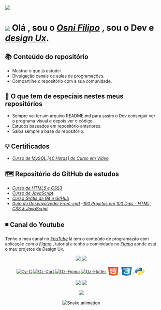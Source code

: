 <img src="https://user-images.githubusercontent.com/70382532/138322189-2db8df52-9dcb-40a0-88a8-c365466bd33d.gif">

# <img src="https://media.giphy.com/media/hvRJCLFzcasrR4ia7z/giphy.gif" width="28"> Olá , sou o <a href="https://www.linkedin.com/in/osni-filipo-66a62a1a2"><i>Osni Filipo</i></a> , sou o Dev e <a href="https://www.figma.com/@osnifilipo"><i>design Ux</i></a><span>.

## 📚 Conteúdo do repositório 

- Mostrar o que já estudei.
- Divulgação canais de aulas de programações.
- Compartilhe o repositório com a sua comunidade.

## 🚨 O que tem de especiais nestes meus repositórios

- Sempre vai ter um arquivo README.md para assim o Dev conseguir ver o programa visual e depois ver o código.
- Estudos baseados em repositório anteriores.
- Saiba sempre a base do repositório.

## 💡 Certificados
  
- <a href="https://www.cursoemvideo.com/curso/mysql/"><i>Curso de MySQL [40 Horas] do Curso em Vídeo </i></a>

## 🗺️ Repositório do GitHub de estudos
  
- <a href="https://github.com/gustavoguanabara/html-css"><i>Curso de HTML5 e CSS3</i></a><span>
- <a href="https://github.com/gustavoguanabara/javascript"><i>Curso de JavaScript</i></a><span>
- <a href="https://github.com/gustavoguanabara/git-github"><i>Curso Grátis de Git e GitHub</i></a><span>
- <a href="https://github.com/arthurspk/guiadofrontend"><i>Guia do Desenvolvedor Front-end</i></a><span>
-<a href="https://github.com/solygambas/html-css-javascript-projects"><i>100 Projetos em 100 Dais - HTML, CSS & JavaScript</i></a><span>
  
## ◾ Canal do Youtube

  
Tenho o meu canal no <a href="https://www.youtube.com/channel/UCfcHP173bUZB_yjRZOIAceg"><i>YouTube</i></a><span> lá tem o conteúdo de programação com aplicação com o <a href="https://www.figma.com/@osnifilipo"><i>Figma</i></a><span> , tutorial e tenho a cominidade no <a href="https://www.figma.com/@osnifilipo"><i>Figma</i></a><span> aonde está o meu projetos de Design Ux.
  
<div align="center">
  <a href="https://github.com/OsniFilipo">
  <img height="180em" src="https://github-readme-stats.vercel.app/api?username=osnifilipo&show_icons=true&theme=tokyonight&include_all_commits=true&count_private=true"/>
  <img height="180em" src="https://github-readme-stats.vercel.app/api/top-langs/?username=osnifilipo&layout=compact&langs_count=7&theme=tokyonight"/>
</div>

<div align="center" valign="top"><br>
  
  <img align="center" alt="Oz-C" height="30" width="40" src="https://cdn.jsdelivr.net/gh/devicons/devicon/icons/c/c-original.svg">
  <img align="center" alt="Oz-Dart" height="30" width="40" src="https://cdn.jsdelivr.net/gh/devicons/devicon/icons/dart/dart-original.svg">
  <img align="center" alt="Oz-Figma" height="30" width="40" src="https://cdn.jsdelivr.net/gh/devicons/devicon/icons/figma/figma-original.svg">
  <img align="center" alt="Oz-Flutter" height="30" width="40" src="https://cdn.jsdelivr.net/gh/devicons/devicon/icons/flutter/flutter-original.svg">
  <img align="center" alt="Oz-HTML" height="30" width="40" src="https://raw.githubusercontent.com/devicons/devicon/master/icons/html5/html5-original.svg">
  <img align="center" alt="Oz-CSS" height="30" width="40" src="https://raw.githubusercontent.com/devicons/devicon/master/icons/css3/css3-original.svg">
  <img align="center" alt="Oz-Python" height="30" width="40" src="https://raw.githubusercontent.com/devicons/devicon/master/icons/python/python-original.svg">
  
</div>

<div align="center">
  
  <a href="https://www.youtube.com/channel/UCfcHP173bUZB_yjRZOIAceg" target="_blank"><img src="https://img.shields.io/badge/YouTube-FF0000?style=for-the-badge&logo=youtube&logoColor=white" target="_blank"></a>
  <a href="https://www.instagram.com/osni.filipo/" target="_blank"><img src="https://img.shields.io/badge/-Instagram-%23E4405F?style=for-the-badge&logo=instagram&logoColor=white" target="_blank"></a>
  <!-- <a href="https://www.facebook.com/pr.eduardoribeiro" target="_blank"><img src="https://img.shields.io/badge/Facebook-1877F2?style=for-the-badge&logo=facebook&logoColor=white" target="_blank"></a>  -->
  <a href="https://www.linkedin.com/in/osni-filipo-66a62a1a2" target="_blank"><img src="https://img.shields.io/badge/-LinkedIn-%230077B5?style=for-the-badge&logo=linkedin&logoColor=white" target="_blank"></a> 
  
</div>
 
<div align="center">
  
![Snake animation](https://github.com/osnifilipo/osnifilipo/blob/output/github-contribution-grid-snake.svg)
  
</div>
